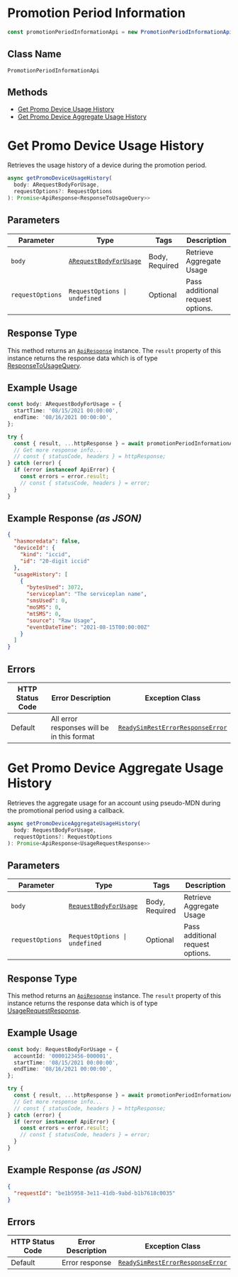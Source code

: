 # Promotion Period Information

```ts
const promotionPeriodInformationApi = new PromotionPeriodInformationApi(client);
```

## Class Name

`PromotionPeriodInformationApi`

## Methods

* [Get Promo Device Usage History](../../doc/controllers/promotion-period-information.md#get-promo-device-usage-history)
* [Get Promo Device Aggregate Usage History](../../doc/controllers/promotion-period-information.md#get-promo-device-aggregate-usage-history)


# Get Promo Device Usage History

Retrieves the usage history of a device during the promotion period.

```ts
async getPromoDeviceUsageHistory(
  body: ARequestBodyForUsage,
  requestOptions?: RequestOptions
): Promise<ApiResponse<ResponseToUsageQuery>>
```

## Parameters

| Parameter | Type | Tags | Description |
|  --- | --- | --- | --- |
| `body` | [`ARequestBodyForUsage`](../../doc/models/a-request-body-for-usage.md) | Body, Required | Retrieve Aggregate Usage |
| `requestOptions` | `RequestOptions \| undefined` | Optional | Pass additional request options. |

## Response Type

This method returns an [`ApiResponse`](../../doc/api-response.md) instance. The `result` property of this instance returns the response data which is of type [ResponseToUsageQuery](../../doc/models/response-to-usage-query.md).

## Example Usage

```ts
const body: ARequestBodyForUsage = {
  startTime: '08/15/2021 00:00:00',
  endTime: '08/16/2021 00:00:00',
};

try {
  const { result, ...httpResponse } = await promotionPeriodInformationApi.getPromoDeviceUsageHistory(body);
  // Get more response info...
  // const { statusCode, headers } = httpResponse;
} catch (error) {
  if (error instanceof ApiError) {
    const errors = error.result;
    // const { statusCode, headers } = error;
  }
}
```

## Example Response *(as JSON)*

```json
{
  "hasmoredata": false,
  "deviceId": {
    "kind": "iccid",
    "id": "20-digit iccid"
  },
  "usageHistory": [
    {
      "bytesUsed": 3072,
      "serviceplan": "The serviceplan name",
      "smsUsed": 0,
      "moSMS": 0,
      "mtSMS": 0,
      "source": "Raw Usage",
      "eventDateTime": "2021-08-15T00:00:00Z"
    }
  ]
}
```

## Errors

| HTTP Status Code | Error Description | Exception Class |
|  --- | --- | --- |
| Default | All error responses will be in this format | [`ReadySimRestErrorResponseError`](../../doc/models/ready-sim-rest-error-response-error.md) |


# Get Promo Device Aggregate Usage History

Retrieves the aggregate usage for an account using pseudo-MDN during the promotional period using a callback.

```ts
async getPromoDeviceAggregateUsageHistory(
  body: RequestBodyForUsage,
  requestOptions?: RequestOptions
): Promise<ApiResponse<UsageRequestResponse>>
```

## Parameters

| Parameter | Type | Tags | Description |
|  --- | --- | --- | --- |
| `body` | [`RequestBodyForUsage`](../../doc/models/request-body-for-usage.md) | Body, Required | Retrieve Aggregate Usage |
| `requestOptions` | `RequestOptions \| undefined` | Optional | Pass additional request options. |

## Response Type

This method returns an [`ApiResponse`](../../doc/api-response.md) instance. The `result` property of this instance returns the response data which is of type [UsageRequestResponse](../../doc/models/usage-request-response.md).

## Example Usage

```ts
const body: RequestBodyForUsage = {
  accountId: '0000123456-000001',
  startTime: '08/15/2021 00:00:00',
  endTime: '08/16/2021 00:00:00',
};

try {
  const { result, ...httpResponse } = await promotionPeriodInformationApi.getPromoDeviceAggregateUsageHistory(body);
  // Get more response info...
  // const { statusCode, headers } = httpResponse;
} catch (error) {
  if (error instanceof ApiError) {
    const errors = error.result;
    // const { statusCode, headers } = error;
  }
}
```

## Example Response *(as JSON)*

```json
{
  "requestId": "be1b5958-3e11-41db-9abd-b1b7618c0035"
}
```

## Errors

| HTTP Status Code | Error Description | Exception Class |
|  --- | --- | --- |
| Default | Error response | [`ReadySimRestErrorResponseError`](../../doc/models/ready-sim-rest-error-response-error.md) |

